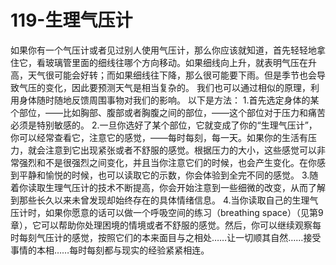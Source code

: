 # 119-生理气压计
如果你有一个气压计或者见过别人使用气压计，那么你应该就知道，首先轻轻地拿住它，看玻璃管里面的细线往哪个方向移动。如果细线向上升，就表明气压在升高，天气很可能会好转；而如果细线往下降，那么很可能要下雨。但是季节也会导致气压的变化，因此要预测天气是相当复杂的。
我们也可以通过相似的原理，利用身体随时随地反馈周围事物对我们的影响。
以下是方法：
1.首先选定身体的某个部位，——比如胸部、腹部或者胸腹之间的部位，——这个部位对于压力和痛苦必须是特别敏感的。
2.一旦你选好了某个部位，它就变成了你的“生理气压计”，你可以经常查看它，注意它的感觉，——每时每刻，每一天。如果你的生活有压力，就会注意到它出现紧张或者不舒服的感觉。根据压力的大小，这些感觉可以非常强烈和不是很强烈之间变化，并且当你注意它们的时候，也会产生变化。在你感到平静和愉悦的时候，也可以读取它的示数，你会体验到全完不同的感觉。
3.随着你读取生理气压计的技术不断提高，你会开始注意到一些细微的改变，从而了解到那些长久以来未曾发现却始终存在的具体情绪信息。
4.当你读取自己的生理气压计时，如果你愿意的话可以做一个呼吸空间的练习（breathing space）（见第9章），它可以帮助你处理困境的情境或者不舒服的感觉。然后，你可以继续观察每时每刻气压计的感觉，按照它们的本来面目与之相处……让一切顺其自然……接受事情的本相……每时每刻都与现实的经验紧紧相连。